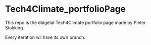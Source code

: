 # Tech4Climate_portfolioPage
This repo is the didgetal Tech4Climate portfolio page made by Pieter Stokking.

Every iteration wil have its own branch.
